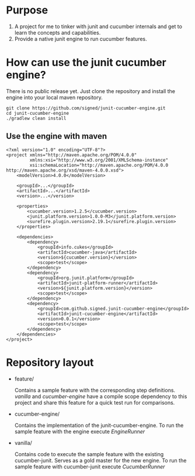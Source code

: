 # Purpose
1. A project for me to tinker with junit and cucumber internals and get to learn the concepts and capabilities.
1. Provide a native junit engine to run cucumber features.

# How can use the junit cucumber engine?
There is no public release yet.
Just clone the repository and install the engine into your local maven repository.

````
git clone https://github.com/signed/junit-cucumber-engine.git
cd junit-cucumber-engine
./gradlew clean install

````

## Use the engine with maven
````
<?xml version="1.0" encoding="UTF-8"?>
<project xmlns="http://maven.apache.org/POM/4.0.0"
         xmlns:xsi="http://www.w3.org/2001/XMLSchema-instance"
         xsi:schemaLocation="http://maven.apache.org/POM/4.0.0 http://maven.apache.org/xsd/maven-4.0.0.xsd">
    <modelVersion>4.0.0</modelVersion>

    <groupId>...</groupId>
    <artifactId>...</artifactId>
    <version>...</version>

    <properties>
        <cucumber.version>1.2.5</cucumber.version>
        <junit.platform.version>1.0.0-M3</junit.platform.version>
        <surefire.plugin.version>2.19.1</surefire.plugin.version>
    </properties>

    <dependencies>
        <dependency>
            <groupId>info.cukes</groupId>
            <artifactId>cucumber-java</artifactId>
            <version>${cucumber.version}</version>
            <scope>test</scope>
        </dependency>
        <dependency>
            <groupId>org.junit.platform</groupId>
            <artifactId>junit-platform-runner</artifactId>
            <version>${junit.platform.version}</version>
            <scope>test</scope>
        </dependency>
        <dependency>
            <groupId>com.github.signed.junit-cucumber-engine</groupId>
            <artifactId>junit-cucumber-engine</artifactId>
            <version>0.0.1</version>
            <scope>test</scope>
        </dependency>
    </dependencies>
</project>
````

# Repository layout
- feature/

  Contains a sample feature with the corresponding step definitions.
  *vanilla* and *cucumber-engine* have a compile scope dependency to this project and share this feature for a quick test run for comparisons.
- cucumber-engine/

  Contains the implementation of the junit-cucumber-engine.
  To run the sample feature with the engine execute *EngineRunner*
- vanilla/

  Contains code to execute the sample feature with the existing cucumber-junit.
  Serves as a gold master for the new engine.
  To run the sample feature with cucumber-junit execute *CucumberRunner*

